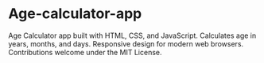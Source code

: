 # Age-calculator-app
Age Calculator app built with HTML, CSS, and JavaScript. Calculates age in years, months, and days. Responsive design for modern web browsers. Contributions welcome under the MIT License.
